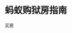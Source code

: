 # 蚂蚁购狱房指南
买房
<!--stackedit_data:
eyJoaXN0b3J5IjpbLTE3NjA5MTc1MTIsMjEzNTAyNTA2MywxOD
U1NTUyMDYwXX0=
-->